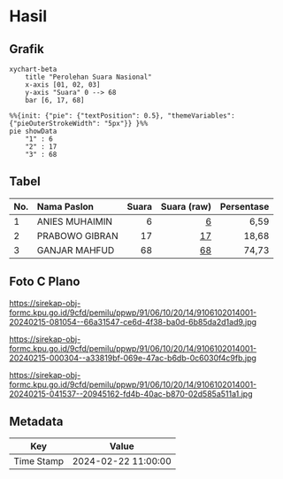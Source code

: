 # Hasil

## Grafik

```mermaid
xychart-beta
    title "Perolehan Suara Nasional"
    x-axis [01, 02, 03]
    y-axis "Suara" 0 --> 68
    bar [6, 17, 68]
```

```mermaid
%%{init: {"pie": {"textPosition": 0.5}, "themeVariables": {"pieOuterStrokeWidth": "5px"}} }%%
pie showData
    "1" : 6
    "2" : 17
    "3" : 68
```

## Tabel

| No. | Nama Paslon    | Suara | Suara (raw) | Persentase |
|:--- |:-------------- | -----:| -----------:| ----------:|
| 1   | ANIES MUHAIMIN | 6     | [6][p-1]    | 6,59       |
| 2   | PRABOWO GIBRAN | 17    | [17][p-2]   | 18,68      |
| 3   | GANJAR MAHFUD  | 68    | [68][p-3]   | 74,73      |


[p-1]: https://github.com/gigit-pemilu/pemilu-2024/blob/main/pilpres/hitung-suara/sub/91-papua/sub/06-biak-numfor/sub/10-padaido/sub/2014-inbeyomi/sub/001-tps/sub/paslon-1.txt
[p-2]: https://github.com/gigit-pemilu/pemilu-2024/blob/main/pilpres/hitung-suara/sub/91-papua/sub/06-biak-numfor/sub/10-padaido/sub/2014-inbeyomi/sub/001-tps/sub/paslon-2.txt
[p-3]: https://github.com/gigit-pemilu/pemilu-2024/blob/main/pilpres/hitung-suara/sub/91-papua/sub/06-biak-numfor/sub/10-padaido/sub/2014-inbeyomi/sub/001-tps/sub/paslon-3.txt

## Foto C Plano

https://sirekap-obj-formc.kpu.go.id/9cfd/pemilu/ppwp/91/06/10/20/14/9106102014001-20240215-081054--66a31547-ce6d-4f38-ba0d-6b85da2d1ad9.jpg

https://sirekap-obj-formc.kpu.go.id/9cfd/pemilu/ppwp/91/06/10/20/14/9106102014001-20240215-000304--a33819bf-069e-47ac-b6db-0c6030f4c9fb.jpg

https://sirekap-obj-formc.kpu.go.id/9cfd/pemilu/ppwp/91/06/10/20/14/9106102014001-20240215-041537--20945162-fd4b-40ac-b870-02d585a511a1.jpg


## Metadata

| Key        | Value               |
| ---------- | ------------------- |
| Time Stamp | 2024-02-22 11:00:00 |



